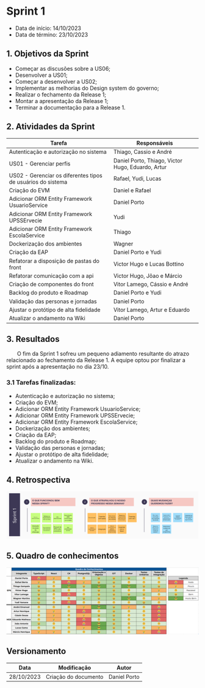 # Sprint 1

- Data de início: 14/10/2023
- Data de término: 23/10/2023

## 1. Objetivos da Sprint

- Começar as discusões sobre a US06;
- Desenvolver a US01;
- Começar a desenvolver a US02;
- Implementar as melhorias do Design system do governo;
- Realizar o fechamento da Release 1;
- Montar a apresentação da Release 1;
- Terminar a documentação para a Release 1.

## 2. Atividades da Sprint
| Tarefa | Responsáveis |
|---|---|
|Autenticação e autorização no sistema|Thiago, Cassio e André|
|US01 - Gerenciar perfis|Daniel Porto, Thiago, Victor Hugo, Eduardo, Artur|
|US02 - Gerenciar os diferentes tipos de usuários do sistema| Rafael, Yudi, Lucas |
|Criação do EVM| Daniel e Rafael|
|Adicionar ORM Entity Framework UsuarioService| Daniel Porto |
|Adicionar ORM Entity Framework UPSSErvecie| Yudi |
|Adicionar ORM Entity Framework EscolaService | Thiago |
|Dockerização dos ambientes| Wagner |
|Criação da EAP | Daniel Porto e Yudi |
|Refatorar a disposição de pastas do front| Victor Hugo e Lucas Bottino|
|Refatorar comunicação com a api | Victor Hugo, Jõao e Márcio|
|Criação de componentes do front| Vitor Lamego, Cássio e André|
|Backlog do produto e Roadmap| Daniel Porto e Yudi |
|Validação das personas e jornadas | Daniel Porto |
|Ajustar o protótipo de alta fidelidade| Vitor Lamego, Artur e Eduardo|
|Atualizar o andamento na Wiki|Daniel Porto|

## 3. Resultados

&emsp;&emsp;O fim da Sprint 1 sofreu um pequeno adiamento resultante do atrazo relacionado ao fechamento da Release 1. A equipe optou por finalizar a sprint após a apresentação no dia 23/10.

### 3.1 Tarefas finalizadas:

- Autenticação e autorização no sistema;
- Criação do EVM;
- Adicionar ORM Entity Framework UsuarioService;
- Adicionar ORM Entity Framework UPSSErvecie;
- Adicionar ORM Entity Framework EscolaService;
- Dockerização dos ambientes;
- Criação da EAP;
- Backlog do produto e Roadmap;
- Validação das personas e jornadas;
- Ajustar o protótipo de alta fidelidade;
- Atualizar o andamento na Wiki.

## 4. Retrospectiva

![Retrospectiva](../assets/retrospectivas/retrospectiva1.png)

## 5. Quadro de conhecimentos

![Conhecimentos](../assets/quadro-conhecimento/conhecimento1.png)

## Versionamento

| Data | Modificação | Autor |
|---|---|---|
|28/10/2023|Criação do documento|Daniel Porto|
